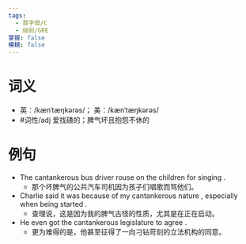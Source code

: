 ```yaml
---
tags:
  - 首字母/C
  - 级别/GRE
掌握: false
模糊: false
---
```

# 词义
- 英：/kænˈtæŋkərəs/； 美：/kænˈtæŋkərəs/
- #词性/adj  爱找碴的；脾气坏且抱怨不休的
# 例句
- The cantankerous bus driver rouse on the children for singing .
	- 那个坏脾气的公共汽车司机因为孩子们唱歌而骂他们。
- Charlie said it was because of my cantankerous nature , especially when being started .
	- 查理说，这是因为我的脾气古怪的性质，尤其是在正在启动。
- He even got the cantankerous legislature to agree .
	- 更为难得的是，他甚至征得了一向刁钻苛刻的立法机构的同意。
